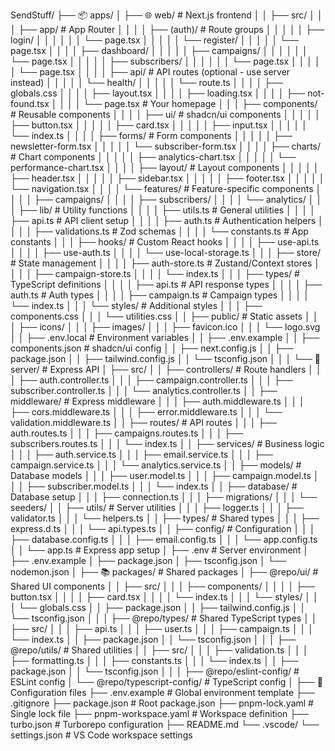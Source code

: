SendStuff/
├── 📦 apps/
│   ├── 🌐 web/                          # Next.js frontend
│   │   ├── src/
│   │   │   ├── app/                     # App Router
│   │   │   │   ├── (auth)/              # Route groups
│   │   │   │   │   ├── login/
│   │   │   │   │   │   └── page.tsx
│   │   │   │   │   └── register/
│   │   │   │   │       └── page.tsx
│   │   │   │   ├── dashboard/
│   │   │   │   │   ├── campaigns/
│   │   │   │   │   │   └── page.tsx
│   │   │   │   │   ├── subscribers/
│   │   │   │   │   │   └── page.tsx
│   │   │   │   │   └── page.tsx
│   │   │   │   ├── api/                 # API routes (optional - use server instead)
│   │   │   │   │   └── health/
│   │   │   │   │       └── route.ts
│   │   │   │   ├── globals.css
│   │   │   │   ├── layout.tsx
│   │   │   │   ├── loading.tsx
│   │   │   │   ├── not-found.tsx
│   │   │   │   └── page.tsx             # Your homepage
│   │   │   ├── components/              # Reusable components
│   │   │   │   ├── ui/                  # shadcn/ui components
│   │   │   │   │   ├── button.tsx
│   │   │   │   │   ├── card.tsx
│   │   │   │   │   ├── input.tsx
│   │   │   │   │   └── index.ts
│   │   │   │   ├── forms/               # Form components
│   │   │   │   │   ├── newsletter-form.tsx
│   │   │   │   │   └── subscriber-form.tsx
│   │   │   │   ├── charts/              # Chart components
│   │   │   │   │   ├── analytics-chart.tsx
│   │   │   │   │   └── performance-chart.tsx
│   │   │   │   ├── layout/              # Layout components
│   │   │   │   │   ├── header.tsx
│   │   │   │   │   ├── sidebar.tsx
│   │   │   │   │   ├── footer.tsx
│   │   │   │   │   └── navigation.tsx
│   │   │   │   └── features/            # Feature-specific components
│   │   │   │       ├── campaigns/
│   │   │   │       ├── subscribers/
│   │   │   │       └── analytics/
│   │   │   ├── lib/                     # Utility functions
│   │   │   │   ├── utils.ts             # General utilities
│   │   │   │   ├── api.ts               # API client setup
│   │   │   │   ├── auth.ts              # Authentication helpers
│   │   │   │   ├── validations.ts       # Zod schemas
│   │   │   │   └── constants.ts         # App constants
│   │   │   ├── hooks/                   # Custom React hooks
│   │   │   │   ├── use-api.ts
│   │   │   │   ├── use-auth.ts
│   │   │   │   └── use-local-storage.ts
│   │   │   ├── store/                   # State management
│   │   │   │   ├── auth-store.ts        # Zustand/Context stores
│   │   │   │   ├── campaign-store.ts
│   │   │   │   └── index.ts
│   │   │   ├── types/                   # TypeScript definitions
│   │   │   │   ├── api.ts               # API response types
│   │   │   │   ├── auth.ts              # Auth types
│   │   │   │   ├── campaign.ts          # Campaign types
│   │   │   │   └── index.ts
│   │   │   └── styles/                  # Additional styles
│   │   │       ├── components.css
│   │   │       └── utilities.css
│   │   ├── public/                      # Static assets
│   │   │   ├── icons/
│   │   │   ├── images/
│   │   │   ├── favicon.ico
│   │   │   └── logo.svg
│   │   ├── .env.local                   # Environment variables
│   │   ├── .env.example
│   │   ├── components.json              # shadcn/ui config
│   │   ├── next.config.js
│   │   ├── package.json
│   │   ├── tailwind.config.js
│   │   └── tsconfig.json
│   │
│   └── 🚀 server/                       # Express API
│       ├── src/
│       │   ├── controllers/             # Route handlers
│       │   │   ├── auth.controller.ts
│       │   │   ├── campaign.controller.ts
│       │   │   ├── subscriber.controller.ts
│       │   │   └── analytics.controller.ts
│       │   ├── middleware/              # Express middleware
│       │   │   ├── auth.middleware.ts
│       │   │   ├── cors.middleware.ts
│       │   │   ├── error.middleware.ts
│       │   │   └── validation.middleware.ts
│       │   ├── routes/                  # API routes
│       │   │   ├── auth.routes.ts
│       │   │   ├── campaigns.routes.ts
│       │   │   ├── subscribers.routes.ts
│       │   │   └── index.ts
│       │   ├── services/                # Business logic
│       │   │   ├── auth.service.ts
│       │   │   ├── email.service.ts
│       │   │   ├── campaign.service.ts
│       │   │   └── analytics.service.ts
│       │   ├── models/                  # Database models
│       │   │   ├── user.model.ts
│       │   │   ├── campaign.model.ts
│       │   │   ├── subscriber.model.ts
│       │   │   └── index.ts
│       │   ├── database/                # Database setup
│       │   │   ├── connection.ts
│       │   │   ├── migrations/
│       │   │   └── seeders/
│       │   ├── utils/                   # Server utilities
│       │   │   ├── logger.ts
│       │   │   ├── validator.ts
│       │   │   └── helpers.ts
│       │   ├── types/                   # Shared types
│       │   │   ├── express.d.ts
│       │   │   └── api.types.ts
│       │   ├── config/                  # Configuration
│       │   │   ├── database.config.ts
│       │   │   ├── email.config.ts
│       │   │   └── app.config.ts
│       │   └── app.ts                   # Express app setup
│       ├── .env                         # Server environment
│       ├── .env.example
│       ├── package.json
│       ├── tsconfig.json
│       └── nodemon.json
│
├── 📚 packages/                         # Shared packages
│   ├── @repo/ui/                        # Shared UI components
│   │   ├── src/
│   │   │   ├── components/
│   │   │   │   ├── button.tsx
│   │   │   │   ├── card.tsx
│   │   │   │   └── index.ts
│   │   │   └── styles/
│   │   │       └── globals.css
│   │   ├── package.json
│   │   ├── tailwind.config.js
│   │   └── tsconfig.json
│   │
│   ├── @repo/types/                     # Shared TypeScript types
│   │   ├── src/
│   │   │   ├── api.ts
│   │   │   ├── user.ts
│   │   │   ├── campaign.ts
│   │   │   └── index.ts
│   │   ├── package.json
│   │   └── tsconfig.json
│   │
│   ├── @repo/utils/                     # Shared utilities
│   │   ├── src/
│   │   │   ├── validation.ts
│   │   │   ├── formatting.ts
│   │   │   ├── constants.ts
│   │   │   └── index.ts
│   │   ├── package.json
│   │   └── tsconfig.json
│   │
│   ├── @repo/eslint-config/             # ESLint config
│   └── @repo/typescript-config/         # TypeScript config
│
├── 🔧 Configuration files
├── .env.example                         # Global environment template
├── .gitignore
├── package.json                         # Root package.json
├── pnpm-lock.yaml                       # Single lock file
├── pnpm-workspace.yaml                  # Workspace definition
├── turbo.json                           # Turborepo configuration
├── README.md
└── .vscode/
    └── settings.json                    # VS Code workspace settings